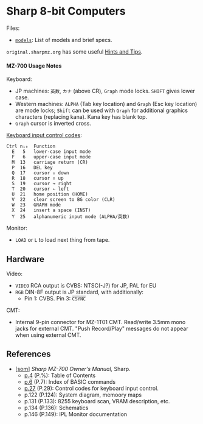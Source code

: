 Sharp 8-bit Computers
=====================

Files:
- [`models`](models.md): List of models and brief specs.

`original.sharpmz.org` has some useful [Hints and Tips][smzo-h&t].

#### MZ-700 Usage Notes

Keyboard:
- JP machines: `英数`, `カナ` (above CR), `Graph` mode locks.
  `SHIFT` gives lower case.
- Western machines: `ALPHA` (Tab key location) and `Graph` (Esc key
  location) are mode locks; `Shift` can be used with `Graph` for additional
  graphics characters (replacing kana). Kana key has blank top.
- `Graph` cursor is inverted cross.

[Keyboard input control codes][som 027]:

    Ctrl n₁₀  Function
      E   5   lower-case input mode
      F   6   upper-case input mode
      M  13   carriage return (CR)
      P  16   DEL key
      Q  17   cursor ↓ down
      R  18   cursor ↑ up
      S  19   cursor → right
      T  20   cursor ← left
      U  21   home position (HOME)
      V  22   clear screen to BG color (CLR)
      W  23   GRAPH mode
      X  24   insert a space (INST)
      Y  25   alphanumeric input mode (ALPHA/英数)

Monitor:
- `LOAD` or `L` to load next thing from tape.


Hardware
--------

Video:
- `VIDEO` RCA output is CVBS: NTSC(-J?) for JP, PAL for EU
- `RGB` DIN-8F output is JP standard, with additionally:
  - Pin 1: CVBS. Pin 3: `C̅S̅Y̅N̅C̅`

CMT:
- Internal 9-pin connector for MZ-1T01 CMT. Read/write 3.5mm mono jacks
  for external CMT. "Push Record/Play" messages do not appear when using
  external CMT.


References
----------

- [[som]] _Sharp MZ-700 Owner's Manual,_ Sharp.
  - [p.4][som]       (P.%): Table of Contents
  - [p.6][som 006]   (P.7): Index of BASIC commands
  - [p.27][som 027] (P.29): Control codes for keyboard input control.
  - p.122 (P.124): System diagram, memoory maps
  - p.131 (P.133): 8255 keyboard scan, VRAM description, etc.
  - p.134 (P.136): Schematics
  - p.146 (P.149): IPL Monitor documentation


<!-------------------------------------------------------------------->
[smzo-h&t]: https://original.sharpmz.org/mz-80k/tips.htm

[som]: https://archive.org/details/sharpmz700ownersmanual/page/n5/mode/1up?view=theater
[som 006]: https://archive.org/details/sharpmz700ownersmanual/page/n7/mode/1up?view=theater
[som 027]: https://archive.org/details/sharpmz700ownersmanual/page/n28/mode/1up?view=theater

